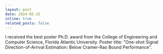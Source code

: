 ```yaml
---
layout: post
date: 2024-05-25
inline: true
related_posts: false
---
```


I received the best poster Ph.D. award from the College of Engineering and Computer Science, Florida Atlantic University. Poster title: "One-shot Signal Direction-of-Arrival Estimation: Below Cramer-Rao
Bound Performance".
